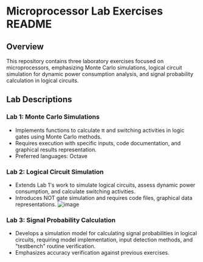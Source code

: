 # Microprocessor Lab Exercises README

## Overview
This repository contains three laboratory exercises focused on microprocessors, emphasizing Monte Carlo simulations, logical circuit simulation for dynamic power consumption analysis, and signal probability calculation in logical circuits.

## Lab Descriptions

### Lab 1: Monte Carlo Simulations
- Implements functions to calculate π and switching activities in logic gates using Monte Carlo methods.
- Requires execution with specific inputs, code documentation, and graphical results representation.
- Preferred languages: Octave

### Lab 2: Logical Circuit Simulation
- Extends Lab 1's work to simulate logical circuits, assess dynamic power consumption, and calculate switching activities.
- Introduces NOT gate simulation and requires code files, graphical data representations.
![image](https://github.com/OlympiaSol/Microprocessors-Labs/assets/115394765/968e2e77-7e1c-4983-b8b5-a19920a94ca2)

### Lab 3: Signal Probability Calculation
- Develops a simulation model for calculating signal probabilities in logical circuits, requiring model implementation, input detection methods, and "testbench" routine verification.
- Emphasizes accuracy verification against previous exercises.

